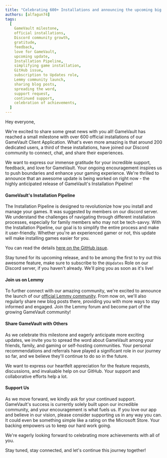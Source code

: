```yaml
---
title: "Celebrating 600+ Installations and announcing the upcoming big feature"
authors: [alfagun74]
tags:
  [
    GameVault milestone,
    official installations,
    Discord community growth,
    gratitude,
    feedback,
    love for GameVault,
    upcoming update,
    Installation Pipeline,
    simplifying game installation,
    GitHub issue,
    subscription to Updates role,
    Lemmy community launch,
    sharing blog posts,
    spreading the word,
    support request,
    continued support,
    celebration of achievements,
  ]
---
```


Hey everyone,

We're excited to share some great news with you all! GameVault has reached a small milestone with over 600 official installations of our GameVault Client Application. What's even more amazing is that around 200 dedicated users, a third of these installations, have joined our Discord community to connect, chat, and share their experiences.

We want to express our immense gratitude for your incredible support, feedback, and love for GameVault. Your ongoing encouragement inspires us to push boundaries and enhance your gaming experience. We're thrilled to announce that an awesome update is being worked on right now - the highly anticipated release of GameVault's Installation Pipeline!

#### GameVault's Installation Pipeline

The Installation Pipeline is designed to revolutionize how you install and manage your games. It was suggested by members on our discord server. We understand the challenges of navigating through different installation processes, especially for family members who may not be tech-savvy. With the Installation Pipeline, our goal is to simplify the entire process and make it user-friendly. Whether you're an experienced gamer or not, this update will make installing games easier for you.

You can read the details [here on the GitHub issue](https://github.com/Phalcode/gamevault-app/issues/18).

Stay tuned for its upcoming release, and to be among the first to try out this awesome feature, make sure to subscribe to the `@Updates` Role on our Discord server, if you haven't already. We'll ping you as soon as it's live!

#### Join us on Lemmy

To further connect with our amazing community, we're excited to announce the launch of our [official Lemmy community](https://lemmy.world/c/phalcode). From now on, we'll also regularly share new blog posts there, providing you with more ways to stay informed and engaged. Join the Lemmy forum and become part of the growing GameVault community!

#### Share GameVault with Others

As we celebrate this milestone and eagerly anticipate more exciting updates, we invite you to spread the word about GameVault among your friends, family, and gaming or self-hosting communities. Your personal recommendations and referrals have played a significant role in our journey so far, and we believe they'll continue to do so in the future.

We want to express our heartfelt appreciation for the feature requests, discussions, and invaluable help on our GitHub. Your support and collaborative efforts help a lot.

#### Support Us

As we move forward, we kindly ask for your continued support. GameVault's success is currently solely built upon our incredible community, and your encouragement is what fuels us. If you love our app and believe in our vision, please consider supporting us in any way you can. It could even be something simple like a rating on the Microsoft Store. Your backing empowers us to keep our hard work going.

We're eagerly looking forward to celebrating more achievements with all of you.

Stay tuned, stay connected, and let's continue this journey together!
